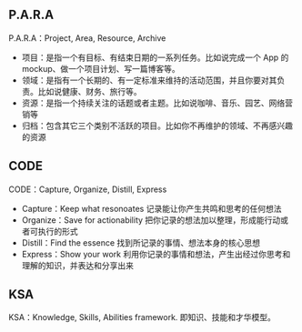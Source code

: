 ## P.A.R.A

P.A.R.A：Project, Area, Resource, Archive

- 项目：是指一个有目标、有结束日期的一系列任务。比如说完成一个 App 的 mockup、做一个项目计划、写一篇博客等。
- 领域：是指有一个长期的、有一定标准来维持的活动范围，并且你要对其负责。比如说健康、财务、旅行等。
- 资源：是指一个持续关注的话题或者主题。比如说咖啡、音乐、园艺、网络营销等
- 归档：包含其它三个类别不活跃的项目。比如你不再维护的领域、不再感兴趣的资源

## CODE

CODE：Capture, Organize, Distill, Express

- Capture：Keep what resonoates 记录能让你产生共鸣和思考的任何想法
- Organize：Save for actionability 把你记录的想法加以整理，形成能行动或者可执行的形式
- Distill：Find the essence 找到所记录的事情、想法本身的核心思想
- Express：Show your work 利用你记录的事情和想法，产生出经过你思考和理解的知识，并表达和分享出来

## KSA

KSA：Knowledge, Skills, Abilities framework. 即知识、技能和才华模型。